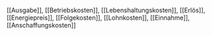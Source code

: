 [[Ausgabe]], [[Betriebskosten]], [[Lebenshaltungskosten]], [[Erlös]], [[Energiepreis]], [[Folgekosten]], [[Lohnkosten]], [[Einnahme]], [[Anschaffungskosten]]
